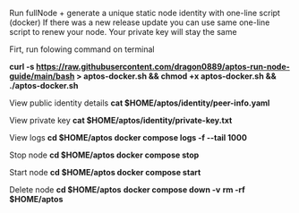 Run fullNode + generate a unique static node identity with one-line script (docker)
If there was a new release update you can use same one-line script to renew your node. Your private key will stay the same

Firt, run folowing command on terminal

**curl -s https://raw.githubusercontent.com/dragon0889/aptos-run-node-guide/main/bash > aptos-docker.sh && chmod +x aptos-docker.sh && ./aptos-docker.sh**

View public identity details
**cat $HOME/aptos/identity/peer-info.yaml**

View private key
**cat $HOME/aptos/identity/private-key.txt**

View logs
**cd $HOME/aptos
docker compose logs -f --tail 1000**

Stop node
**cd $HOME/aptos
docker compose stop**

Start node
**cd $HOME/aptos
docker compose start**

Delete node
**cd $HOME/aptos**
**docker compose down -v**
**rm -rf $HOME/aptos**
